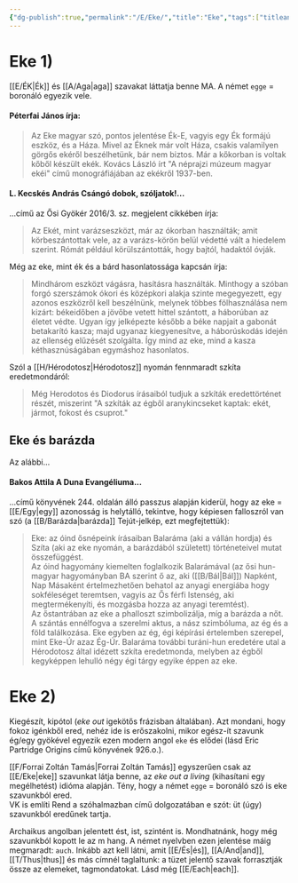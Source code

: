 ```yaml
---
{"dg-publish":true,"permalink":"/E/Eke/","title":"Eke","tags":["titleandheadingonedontmatch","multipleentries","stitched"],"created":"2023-10-20T01:30","updated":"2023-12-23T08:29"}
---
```



# Eke 1)

[[E/ÉK\|Ék]] és [[A/Aga\|aga]] szavakat láttatja benne MA. A német `egge` = boronáló egyezik vele.  

#### Péterfai János írja:

> Az Eke magyar szó, pontos jelentése Ék-E, vagyis egy Ék formájú eszköz, és a Háza. Mivel az Éknek már volt Háza, csakis valamilyen görgős ekéről beszélhetünk, bár nem biztos. Már a kőkorban is voltak kőből készült ekék. Kovács László írt "A néprajzi múzeum magyar ekéi" című monográfiájában az ekékről 1937-ben.  

#### L. Kecskés András Csángó dobok, szóljatok!...

...című az Ősi Gyökér 2016/3. sz. megjelent cikkében írja:  
> Az Ekét, mint varázseszközt, már az ókorban használták; amit körbeszántottak vele, az a varázs-körön belül védetté vált a hiedelem szerint. Rómát például körülszántották, hogy bajtól, hadaktól óvják.  

Még az eke, mint ék és a bárd hasonlatossága kapcsán írja:  
> Mindhárom eszközt vágásra, hasításra használták. Minthogy a szóban forgó szerszámok ókori és középkori alakja szinte megegyezett, egy azonos eszközről kell beszélnünk, melynek többes fölhasználása nem kizárt: békeidőben a jövőbe vetett hittel szántott, a háborúban az életet védte. Ugyan így jelképezte később a béke napjait a gabonát betakarító kasza; majd ugyanaz kiegyenesítve, a háborúskodás idején az ellenség elűzését szolgálta. Így mind az eke, mind a kasza kéthasznúságában egymáshoz hasonlatos.  

Szól a [[H/Hérodotosz\|Hérodotosz]] nyomán fennmaradt szkíta eredetmondáról:  
> Még Herodotos és Diodorus írásaiból tudjuk a szkíták eredettörténet részét, miszerint "A szkíták az égből aranykincseket kaptak: ekét, jármot, fokost és csuprot."  

## Eke és barázda

Az alábbi...

#### Bakos Attila A Duna Evangéliuma...

...című könyvének 244. oldalán álló passzus alapján kiderül, hogy az eke = [[E/Egy\|egy]] azonosság is helytálló, tekintve, hogy képiesen falloszról van szó (a [[B/Barázda\|barázda]] Tejút-jelkép, ezt megfejtettük):  
> Eke: az óind ősnépeink írásaiban Balaráma (aki a vállán hordja) és Szíta (aki az eke nyomán, a barázdából született) történeteivel mutat összefüggést.  
> Az óind hagyomány kiemelten foglalkozik Balarámával (az ősi hun-magyar hagyományban BA szerint ő az, aki ([[B/Bál\|Bál]]) Napként, Nap Másaként értelmezhetően behatol az anyagi energiába hogy sokféleséget teremtsen, vagyis az Ős férfi Istenség, aki megtermékenyíti, és mozgásba hozza az anyagi teremtést).  
> Az őstantrában az eke a phalloszt szimbolizálja, míg a barázda a nőt. A szántás ennélfogva a szerelmi aktus, a nász szimbóluma, az ég és a föld találkozása. Eke egyben az ég, égi képírási értelemben szerepel, mint Eke-Úr azaz Ég-Úr. Balaráma további turáni-hun eredetére utal a Hérodotosz által idézett szkíta eredetmonda, melyben az égből kegyképpen lehulló négy égi tárgy egyike éppen az eke.  

# Eke 2)

Kiegészít, kipótol (*eke out* igekötős frázisban általában). Azt mondani, hogy fokoz igénkből ered, nehéz ide is erőszakolni, mikor egész-ít szavunk ég/egy gyökével egyezik ezen modern angol `eke` és elődei (lásd Eric Partridge Origins című könyvének 926.o.).  

[[F/Forrai Zoltán Tamás\|Forrai Zoltán Tamás]] egyszerűen csak az [[E/Eke\|eke]] szavunkat látja benne, az *eke out a living* (kihasítani egy megélhetést) idióma alapján. Tény, hogy a német `egge` = boronáló szó is eke szavunkból ered.  
VK is említi Rend a szóhalmazban című dolgozatában e szót: üt (úgy) szavunkból eredűnek tartja.  

Archaikus angolban jelentett ést, ist, szintént is. Mondhatnánk, hogy még szavunkból kopott le az m hang. A német nyelvben ezen jelentése máig megmaradt: `auch`. Inkább azt kell látni, amit [[E/És\|és]], [[A/And\|and]], [[T/Thus\|thus]] és más címnél taglaltunk: a tüzet jelentő szavak forrasztják össze az elemeket, tagmondatokat. Lásd még [[E/Each\|each]].  